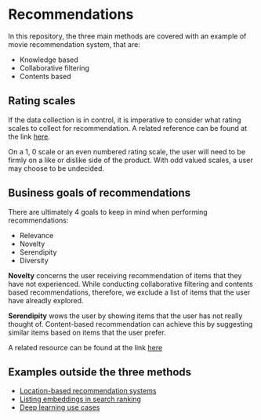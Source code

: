 # Recommendations

In this repository, the three main methods are covered with an example of movie recommendation system, that are:

-   Knowledge based
-   Collaborative filtering
-   Contents based

## Rating scales

If the data collection is in control, it is imperative to consider what rating scales to collect for recommendation. A related reference can be found at the link [here](https://cxl.com/blog/survey-response-scales/).

On a 1, 0 scale or an even numbered rating scale, the user will need to be firmly on a like or dislike side of the product. With odd valued scales, a user may choose to be undecided.

## Business goals of recommendations

There are ultimately 4 goals to keep in mind when performing recommendations:

-   Relevance
-   Novelty
-   Serendipity
-   Diversity

**Novelty** concerns the user receiving recommendation of items that they have not experienced. While conducting collaborative filtering and contents based recommendations, therefore, we exclude a list of items that the user have alreadly explored.

**Serendipity** wows the user by showing items that the user has not really thought of. Content-based recommendation can achieve this by suggesting similar items based on items that the user prefer.

A related resource can be found at the link [here](https://gab41.lab41.org/recommender-systems-its-not-all-about-the-accuracy-562c7dceeaff)

## Examples outside the three methods

-   [Location-based recommendation systems](https://link.springer.com/referenceworkentry/10.1007%2F978-3-319-17885-1_1580)
-   [Listing embeddings in search ranking](https://medium.com/airbnb-engineering/listing-embeddings-for-similar-listing-recommendations-and-real-time-personalization-in-search-601172f7603e)
-   [Deep learning use cases](https://ebaytech.berlin/deep-learning-for-recommender-systems-48c786a20e1a?gi=cebe72107926)
